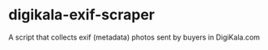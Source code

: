 # digikala-exif-scraper
A script that collects exif (metadata) photos sent by buyers in DigiKala.com

